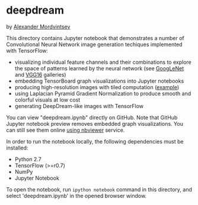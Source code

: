 # deepdream

by [Alexander Mordvintsev](mailto:moralex@google.com)

This directory contains Jupyter notebook that demonstrates a number of Convolutional Neural Network 
image generation techiques implemented with TensorFlow:

- visualizing individual feature channels and their combinations to explore the space of patterns learned by the neural network (see [GoogLeNet](http://storage.googleapis.com/deepdream/visualz/tensorflow_inception/index.html) and [VGG16](http://storage.googleapis.com/deepdream/visualz/vgg16/index.html) galleries)
- embedding TensorBoard graph visualizations into Jupyter notebooks
- producing high-resolution images with tiled computation ([example](http://storage.googleapis.com/deepdream/pilatus_flowers.jpg))
- using Laplacian Pyramid Gradient Normalization to produce smooth and colorful visuals at low cost
- generating DeepDream-like images with TensorFlow

You can view "deepdream.ipynb" directly on GitHub. Note that GitHub Jupyter notebook preview removes 
embedded graph visualizations. You can still see them online 
[using nbviewer](http://nbviewer.jupyter.org/github/tensorflow/tensorflow/blob/master/tensorflow/examples/tutorials/deepdream/deepdream.ipynb)
service.

In order to run the notebook locally, the following dependencies must be installed:

- Python 2.7
- TensorFlow (>=r0.7)
- NumPy
- Jupyter Notebook

To open the notebook, run `ipython notebook` command in this directory, and 
select 'deepdream.ipynb' in the opened browser window.
